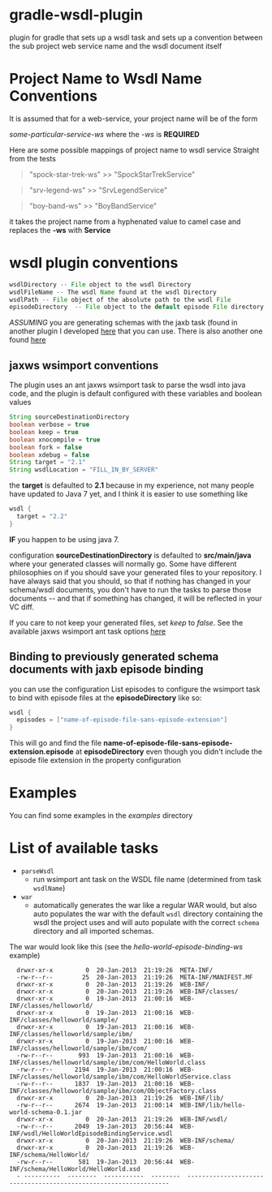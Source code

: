 gradle-wsdl-plugin
==================

plugin for gradle that sets up a wsdl task and sets up a convention between the sub project web service name and the wsdl document itself

# Project Name to Wsdl Name Conventions #

It is assumed that for a web-service, your project name will be of the form 

*some-particular-service-ws* where the *-ws* is **REQUIRED**

Here are some possible mappings of project name to wsdl service Straight from the tests

>  "spock-star-trek-ws"   >> "SpockStarTrekService" 

>  "srv-legend-ws"        >> "SrvLegendService" 
   
>  "boy-band-ws"          >> "BoyBandService" 

it takes the project name from a hyphenated value to camel case and replaces the  **-ws** with **Service**

# wsdl plugin conventions #
```groovy
wsdlDirectory -- File object to the wsdl Directory
wsdlFileName -- The wsdl Name found at the wsdl Directory
wsdlPath -- File object of the absolute path to the wsdl File
episodeDirectory  -- File object to the default episode File directory
```

*ASSUMING* you are generating schemas with the jaxb task (found in another plugin I developed [here](https://github.com/djmijares/gradle-jaxb-namespace-dependency) that you can use.  There is also another one found [here](https://github.com/stianh/gradle-jaxb-plugin)

## jaxws wsimport conventions ##

The plugin uses an ant jaxws wsimport task to parse the wsdl into java code, and the plugin is default configured with these variables and boolean values
```groovy
String sourceDestinationDirectory
boolean verbose = true
boolean keep = true
boolean xnocompile = true
boolean fork = false
boolean xdebug = false
String target = "2.1"
String wsdlLocation = "FILL_IN_BY_SERVER"
```
the **target** is defaulted to **2.1** because in my experience, not many people have updated to Java 7 yet, and I think it is easier to use something like 
```groovy
wsdl {
  target = "2.2"
}
```

**IF** you happen to be using java 7.  

configuration **sourceDestinationDirectory** is defaulted to **src/main/java** where your generated classes will normally go.  Some have different philosophies on if you should save your generated files to your repository.  I have always said that you should, so that if nothing has changed in your schema/wsdl documents, you don't have to run the tasks to parse those documents -- and that if something has changed, it will be reflected in your VC diff.

If you care to not keep your generated files, set *keep* to *false*.  See the available jaxws wsimport ant task options [here](http://jax-ws.java.net/2.2.3/docs/wsimportant.html)

## Binding to previously generated schema documents with jaxb episode binding ##
you can use the configuration 
    List episodes
to configure the wsimport task to bind with episode files at the **episodeDirectory** like so:
```groovy
wsdl {
  episodes = ["name-of-episode-file-sans-episode-extension"]
}
```
This will go and find the file **name-of-episode-file-sans-episode-extension.episode** at **episodeDirectory** even though you didn't include the episode file extension in the property configuration

# Examples #
You can find some examples in the *examples* directory

# List of available tasks #
* `parseWsdl`
	- run wsimport ant task on the WSDL file name (determined from task `wsdlName`)
* `war`
	- automatically generates the war like a regular WAR would, but also auto populates the war with the default `wsdl` directory containing the wsdl the project uses and will auto populate with the correct `schema` directory and all imported schemas.  

The war would look like this (see the *hello-world-episode-binding-ws* example)

      drwxr-xr-x         0  20-Jan-2013  21:19:26  META-INF/
      -rw-r--r--        25  20-Jan-2013  21:19:26  META-INF/MANIFEST.MF
      drwxr-xr-x         0  20-Jan-2013  21:19:26  WEB-INF/
      drwxr-xr-x         0  20-Jan-2013  21:19:26  WEB-INF/classes/
      drwxr-xr-x         0  19-Jan-2013  21:00:16  WEB-INF/classes/helloworld/
      drwxr-xr-x         0  19-Jan-2013  21:00:16  WEB-INF/classes/helloworld/sample/
      drwxr-xr-x         0  19-Jan-2013  21:00:16  WEB-INF/classes/helloworld/sample/ibm/
      drwxr-xr-x         0  19-Jan-2013  21:00:16  WEB-INF/classes/helloworld/sample/ibm/com/
      -rw-r--r--       993  19-Jan-2013  21:00:16  WEB-INF/classes/helloworld/sample/ibm/com/HelloWorld.class
      -rw-r--r--      2194  19-Jan-2013  21:00:16  WEB-INF/classes/helloworld/sample/ibm/com/HelloWorldService.class
      -rw-r--r--      1837  19-Jan-2013  21:00:16  WEB-INF/classes/helloworld/sample/ibm/com/ObjectFactory.class
      drwxr-xr-x         0  20-Jan-2013  21:19:26  WEB-INF/lib/
      -rw-r--r--      2674  19-Jan-2013  21:00:14  WEB-INF/lib/hello-world-schema-0.1.jar
      drwxr-xr-x         0  20-Jan-2013  21:19:26  WEB-INF/wsdl/
      -rw-r--r--      2049  19-Jan-2013  20:56:44  WEB-INF/wsdl/HelloWorldEpisodeBindingService.wsdl
      drwxr-xr-x         0  20-Jan-2013  21:19:26  WEB-INF/schema/
      drwxr-xr-x         0  20-Jan-2013  21:19:26  WEB-INF/schema/HelloWorld/
      -rw-r--r--       581  19-Jan-2013  20:56:44  WEB-INF/schema/HelloWorld/HelloWorld.xsd
      - ----------  --------  -----------  --------  -----------------------------------------------------------------
